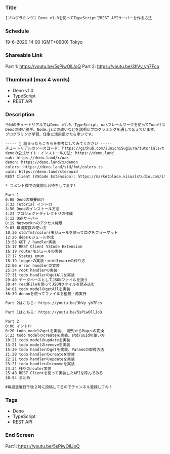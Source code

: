### Title

```txt
[プログラミング] Deno v1.0を使ってTypeScriptでREST APIサーバーを作る方法
```

### Schedule

19-6-2020 14:00 (GMT+0900) Tokyo

### Shareable Link

Part 1: https://youtu.be/5sPiwOllJoQ
Part 2: https://youtu.be/3hVy_yh7Fco

### Thumbnail (max 4 words)

- Deno v1.0
- TypeScript
- REST API

### Description

```txt
今回のチュートリアルではDeno v1.0、TypeScript、oakフレームワークを使ってTodoリストを管理するための簡単なREST APIを作っていきます。
Denoの使い勝手、Node.jsとの違いなどを説明とプログラミングを通して伝えています。
プログラミング学習、仕事に活用頂けたら幸いです。

----- 📝 詰まったらこちらを参考にしてみてください -----
チュートリアルのソースコード: https://github.com/JunichiSugiura/tutorials/tree/master/deno-rest-api
denoの公式サイト・インストール方法: https://deno.land
oak: https://deno.land/x/oak
denon: https://deno.land/x/denon
colors: https://deno.land/std/fmt/colors.ts
uuid: https://deno.land/std/uuid
REST Client (VSCode Extension): https://marketplace.visualstudio.com/items?itemName=humao.rest-client

* コメント欄での質問もお待ちしてます!

Part 1
0:00 Denoの概要紹介
3:33 Tutorial イントロ
3:50 Denoのインストール方法
4:23 プロジェクトディレクトリの作成
5:12 Oakサーバー
8:19 Networkへのアクセス権限
9:03 環境変数の使い方
10:36 std/fmt/colorsモジュールを使ってログをフォーマット
12:26 depsモジュール作成
13:58 GET / handler実装
15:17 REST Client VSCode Extension
16:19 routerモジュールの実装
17:17 Status enum
18:19 loggerの実装・middlewareの作り方
22:06 error handlerの実装
25:34 root handlerの実装
27:31 todo handlerのgetAllを実装
29:40 データベースとしてJSONファイルを扱う
30:44 readFileを使ってJSONファイルを読み込む
34:01 todo modelのgetAllを実装
36:39 denonを使ってファイルを監視・再実行

Part 2はこちら: https://youtu.be/3hVy_yh7Fco

Part 1はこちら: https://youtu.be/5sPiwOllJoQ

Part 2
0:00 イントロ
0:20 todo modelのgetを実装、 配列からMapへの変換
5:23 todo modelのcreateを実装、std/uuidの使い方
10:21 todo modelのupdateを実装
13:21 todo modelのremoveを実装
15:30 todo handlerのgetを実装、Paramsの取得方法
21:30 todo handlerのcreateを実装
22:21 todo handlerのupdateを実装
23:21 todo handlerのremoveを実装
24:34 残りのrouter実装
25:40 REST Clientを使って実装したAPIを呼んでみる
30:54 まとめ

#毎週金曜日午後２時に投稿してるのでチャンネル登録してね！

```

### Tags

- Deno
- TypeScript
- REST API

### End Screen

Part1: https://youtu.be/5sPiwOllJoQ

